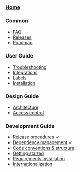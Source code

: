 ### [Home](https://github.com/kubernetes/dashboard/wiki)

### Common

- [FAQ]()
- [Releases]()
- [Roadmap](https://github.com/kubernetes/dashboard/wiki/Roadmap)

### User Guide

- [Troubleshooting](https://github.com/kubernetes/dashboard/wiki/Troubleshooting)
- [Integrations](https://github.com/kubernetes/dashboard/wiki/Integrations)
- [Labels](https://github.com/kubernetes/dashboard/wiki/Labels)
- [Installation](https://github.com/kubernetes/dashboard/wiki/Installation)

### Design Guide

- [Architecture](https://github.com/kubernetes/dashboard/wiki/Architecture)
- [Access control](https://github.com/kubernetes/dashboard/wiki/Access-control)

### Development Guide

- [Release procedures](https://github.com/kubernetes/dashboard/wiki/Release-procedures) ✓
- [Dependency management](https://github.com/kubernetes/dashboard/wiki/Dependency-management) ✓
- [Code conventions & structure](https://github.com/kubernetes/dashboard/wiki/Code-conventions-&-structure)
- [Getting started](https://github.com/kubernetes/dashboard/wiki/Getting-started)
- [Requirements installation](https://github.com/kubernetes/dashboard/wiki/Requirements-installation)
- [Internationalization](https://github.com/kubernetes/dashboard/wiki/Internationalization)